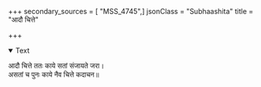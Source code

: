 +++
secondary_sources = [ "MSS_4745",]
jsonClass = "Subhaashita"
title = "आदौ चित्ते"

+++

<details open><summary>Text</summary>

आदौ चित्ते ततः काये सतां संजायते जरा।  
असतां च पुनः काये नैव चित्ते कदाचन॥
</details>
